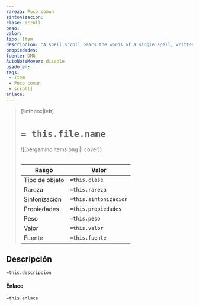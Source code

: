 ```yaml
---
rareza: Poco comun
sintonizacion: 
clase: scroll
peso: 
valor: 
tipo: Item
descripcion: "A spell scroll bears the words of a single spell, written as a mystical cipher. If the spell is on your class&#x27;s spell list, you can read the scroll and cast its spell without providing any material components. Otherwise, the scroll is unintelligible. Casting the spell by reading the scroll requires the spell&#x27;s normal casting time. Once the spell is cast, the words on the scroll fade, and it crumbles to dust. If the casting is interrupted, the scroll is not lost.If the spell is on your class&#x27;s spell list but of a higher level than you can normally cast, you must make an ability check using your spellcasting ability to determine whether you cast it successfully. The DC is 12. On a failed check, the spell disappears from the scroll with no other effect.Once the spell is cast, the words on the scroll fade, and the scroll itself crumbles to dust.A spell cast from this scroll has a save DC of 13 and an attack bonus of +5.A wizard spell on a spell scroll can be copied just as spells in spellbooks can be copied. When a spell is copied from a spell scroll, the copier must succeed on a DC 12 Intelligence (Arcana) check. If the check succeeds, the spell is successfully copied. Whether the check succeeds or fails, the spell scroll is destroyed."
propiedades: 
fuente: DMG
AutoNoteMover: disable
usado_en:  
tags: 
 - Item
 - Poco comun
 - scroll]
enlace: 
---
```


> [!infobox|left]
>  # `= this.file.name`
> ![[pergamino items.png || cover]]
> ######   
> |Rasgo | Valor |
> | --- | --- |
> | Tipo de objeto| `=this.clase`|
>  | Rareza| `=this.rareza`|
> | Sintonización | `=this.sintonizacion` |
> | Propiedades | `=this.propiedades` |
>  | Peso | `=this.peso` |
> | Valor | `=this.valor` |
> | Fuente | `=this.fuente` |


## Descripción
`=this.descripcion`

#### Enlace
`=this.enlace`